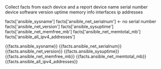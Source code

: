 Collect facts from each device and a report
device name
serial number
device software version
uptime
memory info
interfaces
ip addresses


facts['ansible_sysname']
facts['ansible_net_serialnum']  <- no serial number
facts['ansible_net_version']
facts['ansible_sysuptime']
facts['ansible_net_memfree_mb']
facts['ansible_net_memtotal_mb']
facts['ansible_all_ipv4_addresses']



{{facts.ansible_sysname}}
{{facts.ansible_net_serialnum}}
{{facts.ansible_net_version}}
{{facts.ansible_sysuptime}}
{{facts.ansible_net_memfree_mb}}
{{facts.ansible_net_memtotal_mb}}
{{facts.ansible_all_ipv4_addresses}}